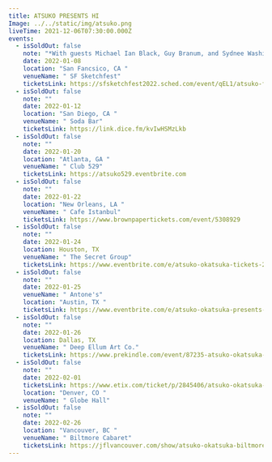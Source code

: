 ```yaml
---
title: ATSUKO PRESENTS HI
Image: ../../static/img/atsuko.png
liveTime: 2021-12-06T07:30:00.000Z
events:
  - isSoldOut: false
    note: "*With guests Michael Ian Black, Guy Branum, and Sydnee Washington"
    date: 2022-01-08
    location: "San Fancsico, CA "
    venueName: " SF Sketchfest"
    ticketsLink: https://sfsketchfest2022.sched.com/event/qEL1/atsuko-friends
  - isSoldOut: false
    note: ""
    date: 2022-01-12
    location: "San Diego, CA "
    venueName: " Soda Bar"
    ticketsLink: https://link.dice.fm/kvIwHSMzLkb
  - isSoldOut: false
    note: ""
    date: 2022-01-20
    location: "Atlanta, GA "
    venueName: " Club 529"
    ticketsLink: https://atsuko529.eventbrite.com
  - isSoldOut: false
    note: ""
    date: 2022-01-22
    location: "New Orleans, LA "
    venueName: " Cafe Istanbul"
    ticketsLink: https://www.brownpapertickets.com/event/5308929
  - isSoldOut: false
    note: ""
    date: 2022-01-24
    location: Houston, TX
    venueName: " The Secret Group"
    ticketsLink: https://www.eventbrite.com/e/atsuko-okatsuka-tickets-210038188877
  - isSoldOut: false
    note: ""
    date: 2022-01-25
    venueName: " Antone's"
    location: "Austin, TX "
    ticketsLink: https://www.eventbrite.com/e/atsuko-okatsuka-presents-hi-tickets-203388379117
  - isSoldOut: false
    note: ""
    date: 2022-01-26
    location: Dallas, TX
    venueName: " Deep Ellum Art Co."
    ticketsLink: https://www.prekindle.com/event/87235-atsuko-okatsuka-dallas
  - isSoldOut: false
    note: ""
    date: 2022-02-01
    ticketsLink: https://www.etix.com/ticket/p/2845406/atsuko-okatsuka-denver-globe-hall
    location: "Denver, CO "
    venueName: " Globe Hall"
  - isSoldOut: false
    note: ""
    date: 2022-02-26
    location: "Vancouver, BC "
    venueName: " Biltmore Cabaret"
    ticketsLink: https://jflvancouver.com/show/atsuko-okatsuka-biltmore/
---
```

